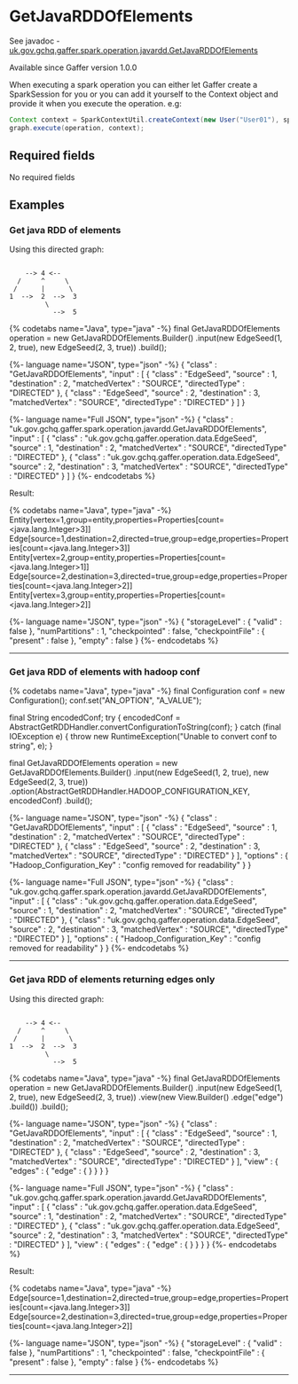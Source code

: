 # GetJavaRDDOfElements
See javadoc - [uk.gov.gchq.gaffer.spark.operation.javardd.GetJavaRDDOfElements](ref://../../javadoc/gaffer/uk/gov/gchq/gaffer/spark/operation/javardd/GetJavaRDDOfElements.html)

Available since Gaffer version 1.0.0

When executing a spark operation you can either let Gaffer create a SparkSession for you or you can add it yourself to the Context object and provide it when you execute the operation.
e.g:
```java
Context context = SparkContextUtil.createContext(new User("User01"), sparkSession);
graph.execute(operation, context);
```


## Required fields
No required fields


## Examples

### Get java RDD of elements

Using this directed graph:

```

    --> 4 <--
  /     ^     \
 /      |      \
1  -->  2  -->  3
         \
           -->  5
```


{% codetabs name="Java", type="java" -%}
final GetJavaRDDOfElements operation = new GetJavaRDDOfElements.Builder()
        .input(new EdgeSeed(1, 2, true), new EdgeSeed(2, 3, true))
        .build();

{%- language name="JSON", type="json" -%}
{
  "class" : "GetJavaRDDOfElements",
  "input" : [ {
    "class" : "EdgeSeed",
    "source" : 1,
    "destination" : 2,
    "matchedVertex" : "SOURCE",
    "directedType" : "DIRECTED"
  }, {
    "class" : "EdgeSeed",
    "source" : 2,
    "destination" : 3,
    "matchedVertex" : "SOURCE",
    "directedType" : "DIRECTED"
  } ]
}

{%- language name="Full JSON", type="json" -%}
{
  "class" : "uk.gov.gchq.gaffer.spark.operation.javardd.GetJavaRDDOfElements",
  "input" : [ {
    "class" : "uk.gov.gchq.gaffer.operation.data.EdgeSeed",
    "source" : 1,
    "destination" : 2,
    "matchedVertex" : "SOURCE",
    "directedType" : "DIRECTED"
  }, {
    "class" : "uk.gov.gchq.gaffer.operation.data.EdgeSeed",
    "source" : 2,
    "destination" : 3,
    "matchedVertex" : "SOURCE",
    "directedType" : "DIRECTED"
  } ]
}
{%- endcodetabs %}

Result:

{% codetabs name="Java", type="java" -%}
Entity[vertex=1,group=entity,properties=Properties[count=<java.lang.Integer>3]]
Edge[source=1,destination=2,directed=true,group=edge,properties=Properties[count=<java.lang.Integer>3]]
Entity[vertex=2,group=entity,properties=Properties[count=<java.lang.Integer>1]]
Edge[source=2,destination=3,directed=true,group=edge,properties=Properties[count=<java.lang.Integer>2]]
Entity[vertex=3,group=entity,properties=Properties[count=<java.lang.Integer>2]]

{%- language name="JSON", type="json" -%}
{
  "storageLevel" : {
    "valid" : false
  },
  "numPartitions" : 1,
  "checkpointed" : false,
  "checkpointFile" : {
    "present" : false
  },
  "empty" : false
}
{%- endcodetabs %}

-----------------------------------------------

### Get java RDD of elements with hadoop conf


{% codetabs name="Java", type="java" -%}
final Configuration conf = new Configuration();
conf.set("AN_OPTION", "A_VALUE");

final String encodedConf;
try {
    encodedConf = AbstractGetRDDHandler.convertConfigurationToString(conf);
} catch (final IOException e) {
    throw new RuntimeException("Unable to convert conf to string", e);
}

final GetJavaRDDOfElements operation = new GetJavaRDDOfElements.Builder()
        .input(new EdgeSeed(1, 2, true), new EdgeSeed(2, 3, true))
        .option(AbstractGetRDDHandler.HADOOP_CONFIGURATION_KEY, encodedConf)
        .build();

{%- language name="JSON", type="json" -%}
{
  "class" : "GetJavaRDDOfElements",
  "input" : [ {
    "class" : "EdgeSeed",
    "source" : 1,
    "destination" : 2,
    "matchedVertex" : "SOURCE",
    "directedType" : "DIRECTED"
  }, {
    "class" : "EdgeSeed",
    "source" : 2,
    "destination" : 3,
    "matchedVertex" : "SOURCE",
    "directedType" : "DIRECTED"
  } ],
  "options" : {
    "Hadoop_Configuration_Key" : "config removed for readability"
  }
}

{%- language name="Full JSON", type="json" -%}
{
  "class" : "uk.gov.gchq.gaffer.spark.operation.javardd.GetJavaRDDOfElements",
  "input" : [ {
    "class" : "uk.gov.gchq.gaffer.operation.data.EdgeSeed",
    "source" : 1,
    "destination" : 2,
    "matchedVertex" : "SOURCE",
    "directedType" : "DIRECTED"
  }, {
    "class" : "uk.gov.gchq.gaffer.operation.data.EdgeSeed",
    "source" : 2,
    "destination" : 3,
    "matchedVertex" : "SOURCE",
    "directedType" : "DIRECTED"
  } ],
  "options" : {
    "Hadoop_Configuration_Key" : "config removed for readability"
  }
}
{%- endcodetabs %}

-----------------------------------------------

### Get java RDD of elements returning edges only

Using this directed graph:

```

    --> 4 <--
  /     ^     \
 /      |      \
1  -->  2  -->  3
         \
           -->  5
```


{% codetabs name="Java", type="java" -%}
final GetJavaRDDOfElements operation = new GetJavaRDDOfElements.Builder()
        .input(new EdgeSeed(1, 2, true), new EdgeSeed(2, 3, true))
        .view(new View.Builder()
                .edge("edge")
                .build())
        .build();

{%- language name="JSON", type="json" -%}
{
  "class" : "GetJavaRDDOfElements",
  "input" : [ {
    "class" : "EdgeSeed",
    "source" : 1,
    "destination" : 2,
    "matchedVertex" : "SOURCE",
    "directedType" : "DIRECTED"
  }, {
    "class" : "EdgeSeed",
    "source" : 2,
    "destination" : 3,
    "matchedVertex" : "SOURCE",
    "directedType" : "DIRECTED"
  } ],
  "view" : {
    "edges" : {
      "edge" : { }
    }
  }
}

{%- language name="Full JSON", type="json" -%}
{
  "class" : "uk.gov.gchq.gaffer.spark.operation.javardd.GetJavaRDDOfElements",
  "input" : [ {
    "class" : "uk.gov.gchq.gaffer.operation.data.EdgeSeed",
    "source" : 1,
    "destination" : 2,
    "matchedVertex" : "SOURCE",
    "directedType" : "DIRECTED"
  }, {
    "class" : "uk.gov.gchq.gaffer.operation.data.EdgeSeed",
    "source" : 2,
    "destination" : 3,
    "matchedVertex" : "SOURCE",
    "directedType" : "DIRECTED"
  } ],
  "view" : {
    "edges" : {
      "edge" : { }
    }
  }
}
{%- endcodetabs %}

Result:

{% codetabs name="Java", type="java" -%}
Edge[source=1,destination=2,directed=true,group=edge,properties=Properties[count=<java.lang.Integer>3]]
Edge[source=2,destination=3,directed=true,group=edge,properties=Properties[count=<java.lang.Integer>2]]

{%- language name="JSON", type="json" -%}
{
  "storageLevel" : {
    "valid" : false
  },
  "numPartitions" : 1,
  "checkpointed" : false,
  "checkpointFile" : {
    "present" : false
  },
  "empty" : false
}
{%- endcodetabs %}

-----------------------------------------------

